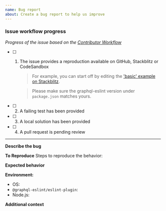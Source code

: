 ```yaml
---
name: Bug report
about: Create a bug report to help us improve
---
```


### Issue workflow progress

<!-- PLEASE DO NOT REMOVE THIS SECTION -->

_Progress of the issue based on the
[Contributor Workflow](https://github.com/the-guild-org/Stack/blob/master/CONTRIBUTING.md#a-typical-contributor-workflow)_

- [ ] 1. The issue provides a reproduction available on GitHub, Stackblitz or CodeSandbox

     > For example, you can start off by editing the
     > ['basic' example on Stackblitz](https://stackblitz.com/github/dimaMachina/graphql-eslint/tree/master/examples/graphql-config).

     > Please make sure the graphql-eslint version under `package.json` matches yours.

- [ ] 2. A failing test has been provided
- [ ] 3. A local solution has been provided
- [ ] 4. A pull request is pending review

---

**Describe the bug**

<!-- A clear and concise description of what the bug is. -->

**To Reproduce** Steps to reproduce the behavior:

<!-- Adding a codesandbox can help us understand the bug better and speed up things -->

**Expected behavior**

<!-- A clear and concise description of what you expected to happen. -->

**Environment:**

- OS:
- `@graphql-eslint/eslint-plugin`:
- Node.js:

**Additional context**

<!-- Add any other context about the problem here. -->
